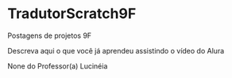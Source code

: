 # TradutorScratch9F
Postagens de projetos 9F

Descreva aqui o que você já aprendeu assistindo o vídeo do Alura

None do Professor(a) Lucinéia
